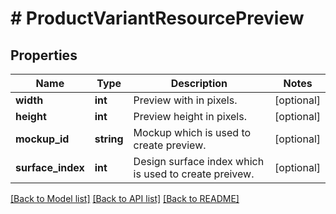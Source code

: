# # ProductVariantResourcePreview

## Properties

Name | Type | Description | Notes
------------ | ------------- | ------------- | -------------
**width** | **int** | Preview with in pixels. | [optional]
**height** | **int** | Preview height in pixels. | [optional]
**mockup_id** | **string** | Mockup which is used to create preview. | [optional]
**surface_index** | **int** | Design surface index which is used to create preivew. | [optional]

[[Back to Model list]](../../README.md#models) [[Back to API list]](../../README.md#endpoints) [[Back to README]](../../README.md)
